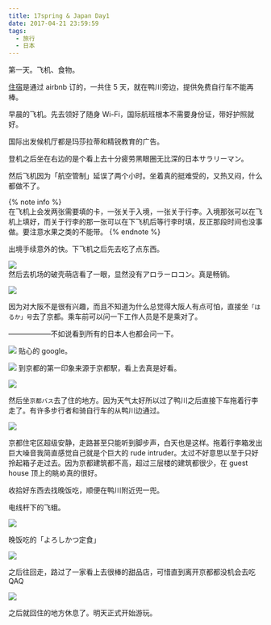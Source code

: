 ```yaml
---
title: 17spring & Japan Day1
date: 2017-04-21 23:59:59
tags:
  - 旅行
  - 日本
---
```


第一天。飞机、食物。

[住宿](https://zh.airbnb.com/rooms/16016564)是通过 airbnb 订的，一共住 5 天，就在鸭川旁边，提供免费自行车不能再棒。

早晨的飞机。先去领好了随身 Wi-Fi，国际航班根本不需要身份证，带好护照就好。

国际出发候机厅都是玛莎拉蒂和精锐教育的广告。

登机之后坐在右边的是个看上去十分疲劳黑眼圈无比深的日本サラリーマン。

然后飞机因为「航空管制」延误了两个小时。坐着真的挺难受的，又热又闷，什么都做不了。

{% note info %}  
在飞机上会发两张需要填的卡，一张关于入境，一张关于行李。入境那张可以在飞机上填好，而关于行李的那一张可以在下飞机后等行李时填，反正那段时间也没事做。要注意水果之类的不能带。 {% endnote %}

出境手续意外的快。下飞机之后先去吃了点东西。

![](https://c1.staticflickr.com/5/4158/34242752862_1db7866602_b.jpg)  
然后去机场的破壳萌店看了一眼，显然没有アロラーロコン。真是畅销。

![](https://c1.staticflickr.com/3/2805/33328891794_2f074c6a7d_b.jpg)

因为对大阪不是很有兴趣，而且不知道为什么总觉得大阪人有点可怕，直接坐`「はるか」号`去了京都。乘车前可以问一下工作人员是不是乘对了。

——————不如说看到所有的日本人也都会问一下。

![](https://c1.staticflickr.com/5/4168/34360627956_242747c29b_b.jpg)
贴心的 google。

![](https://c1.staticflickr.com/5/4183/34017553730_708b1ef0c4_b.jpg)
到京都的第一印象来源于京都駅，看上去真是好看。

![](https://c1.staticflickr.com/5/4170/34360763956_f6b5d416b5_b.jpg)

然后坐`京都バス`去了住的地方。因为天气太好所以过了鸭川之后直接下车拖着行李走了。有许多步行者和骑自行车的从鸭川边通过。

![](https://c1.staticflickr.com/5/4163/34402503205_0c4e313739_b.jpg)

京都住宅区超级安静，走路甚至只能听到脚步声，白天也是这样。拖着行李箱发出巨大噪音我简直感觉自己就是个巨大的 rude intruder。太过不好意思以至于只好拎起箱子走过去。因为京都建筑都不高，超过三层楼的建筑都很少，在 guest house 顶上的眺め真的很好。

收拾好东西去找晚饭吃，顺便在鸭川附近兜一兜。

电线杆下的飞蛾。

![](https://c1.staticflickr.com/3/2864/34243655072_0967b83c43_b.jpg)

晚饭吃的「よろしかつ定食」

![](https://c1.staticflickr.com/5/4157/33561854854_7c37e74852_b.jpg)

之后往回走，路过了一家看上去很棒的甜品店，可惜直到离开京都都没机会去吃 QAQ

![](https://c1.staticflickr.com/3/2834/34244902492_e2a01780db_b.jpg)

之后就回住的地方休息了。明天正式开始游玩。
